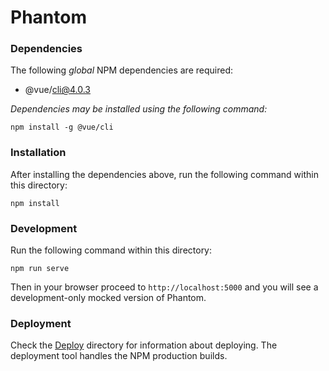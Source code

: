 # Phantom

### Dependencies

The following _global_ NPM dependencies are required:

* @vue/cli@4.0.3

_Dependencies may be installed using the following command:_

```
npm install -g @vue/cli
```

### Installation

After installing the dependencies above, run the following command within this directory:

```
npm install
```

### Development

Run the following command within this directory:

```
npm run serve
```

Then in your browser proceed to `http://localhost:5000` and you will see a development-only mocked version of Phantom.

### Deployment

Check the [Deploy](https://github.com/SAFEPublishing/Phantom/tree/master/deploy) directory for information about deploying. The deployment tool handles the NPM production builds.